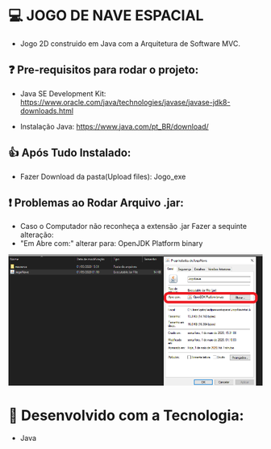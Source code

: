# 💻 JOGO DE NAVE ESPACIAL

- Jogo 2D construido em Java com a Arquitetura de Software MVC.

## ❓ Pre-requisitos para rodar o projeto:

- Java SE Development Kit:
 https://www.oracle.com/java/technologies/javase/javase-jdk8-downloads.html
 
 - Instalação Java: 
  https://www.java.com/pt_BR/download/
  
  
  ## 👍 Após Tudo Instalado:
  - Fazer Download da pasta(Upload files): Jogo_exe
  
  ## ❗ Problemas ao Rodar Arquivo .jar:
  - Caso o Computador não reconheça a extensão .jar Fazer a sequinte alteração:
  - "Em Abre com:" alterar para: OpenJDK Platform binary  
  
  ![](https://github.com/LucasGabryellll/JogoNave/blob/master/bin/RodarJogo.png)
  
  
  
  # 🚀 Desenvolvido com a Tecnologia:
   - Java
